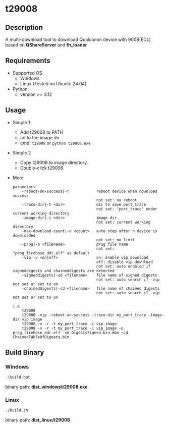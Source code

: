 # t29008

## Description
A multi-download tool to download Qualcomm device with 9008(EDL) based on **QShareServer** and **fh_loader**

## Requirements
* Supported OS
  * Windows
  * Linux (Tested on Ubuntu 24.04)
* Python
  * version >= 3.12



## Usage
* Simple 1
  * Add t29008 to PATH
  * cd to the image dir
  * cmd: ```t29008``` or ```python t29008.exe```

* Simple 2
  * Copy t29008 to image directory.
  * Double-click t29008.

* More
  ```
  parameters
      -reboot-on-success|-r            reboot device when download success
                                       not set: no reboot
      -trace-dir|-t <dir>              dir to save port_trace
                                       not set: "port_trace" under current working directory
      -image-dir|-i <dir>              image dir
                                       not set: current working directory
      -max-download-count|-n <count>   auto stop after n device is downloaded
                                       not set: no limit
      -prog|-p <filename>              prog file name
                                       not set: "prog_firehose_ddr.elf" as default
      -vip|-v <on|off>                 on: enable vip download
                                       off: disable vip download
                                       not set: auto enabled if signeddigests and chaineddigests are detected
      -signeddigests|-sd <filename>    file name of signed digests
                                       not set: auto search if -vip not set or set to on
      -chaineddigests|-cd <filename>   file name of chained digests
                                       not set: auto search if -vip not set or set to on
  
  i.e.
      t29008
      t29008 -vip -reboot-on-success -trace-dir my_port_trace -image-dir vip_image
      t29008 -v -r -t my_port_trace -i vip_image
      t29008 -v -r -t my_port_trace -i vip_image -p prog_firehose_ddr.elf -sd DigestsSigned.bin.mbn -cd ChainedTableOfDigests.bin
  ```

## Build Binary
### Windows
  ```bash
  .\build.bat
  ```
  binary path: **dist_windows\t29008.exe**
### Linux
  ```bash
  ./build.sh
  ```
  binary path: **dist_linux/t29008**
